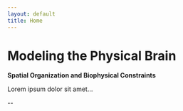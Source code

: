 ```yaml
---
layout: default
title: Home
---
```


# Modeling the Physical Brain  
**Spatial Organization and Biophysical Constraints**

<!-- Your event description here -->
Lorem ipsum dolor sit amet…

--